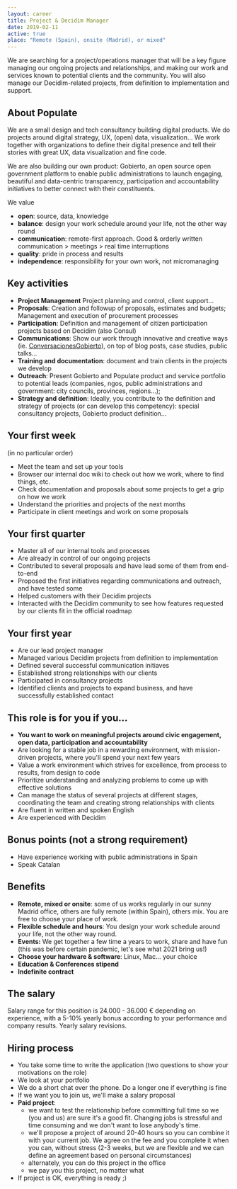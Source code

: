```yaml
---
layout: career
title: Project & Decidim Manager
date: 2019-02-11
active: true
place: "Remote (Spain), onsite (Madrid), or mixed"
---
```


We are searching for a project/operations manager that will be a key figure managing our ongoing projects and relationships, and making our work and services known to potential clients and the community. You will also manage our Decidim-related projects, from definition to implementation and support. 


## About Populate

We are a small design and tech consultancy building digital products. We do projects around digital strategy, UX, (open) data, visualization... We work together with organizations to define their digital presence and tell their stories with great UX, data visualization and fine code.

We are also building our own product: Gobierto, an open source open government platform to enable public administrations to launch engaging, beautiful and data-centric transparency, participation and accountability initiatives to better connect with their constituents.

We value

- **open**: source, data, knowledge
- **balance**: design your work schedule around your life, not the other way round
- **communication**: remote-first approach. Good & orderly written communication > meetings > real time interruptions
- **quality**: pride in process and results
- **independence**: responsibility for your own work, not micromanaging


## Key activities

- **Project Management** Project planning and control, client support...
- **Proposals**: Creation and followup of proposals, estimates and budgets; Management and execution of procurement processes
- **Participation**: Definition and management of citizen participation projects based on Decidim (also Consul)
- **Communications**: Show our work through innovative and creative ways (ie. [ConversacionesGobierto](https://gobierto.es/conversaciones/)), on top of blog posts, case studies, public talks...
- **Training and documentation**: document and train clients in the projects we develop
- **Outreach**: Present Gobierto and Populate product and service portfolio to potential leads (companies, ngos, public administrations and government: city councils, provinces, regions...); 
- **Strategy and definition**: Ideally, you contribute to the definition and strategy of projects (or can develop this competency): special consultancy projects, Gobierto product definition...
  


## Your first week

(in no particular order)

- Meet the team and set up your tools
- Browser our internal doc wiki to check out how we work, where to find things, etc.
- Check documentation and proposals about some projects to get a grip on how we work
- Understand the priorities and projects of the next months
- Participate in client meetings and work on some proposals


## Your first quarter

- Master all of our internal tools and processes
- Are already in control of our ongoing projects
- Contributed to several proposals and have lead some of them from end-to-end
- Proposed the first initiatives regarding communications and outreach, and have tested some
- Helped customers with their Decidim projects
- Interacted with the Decidim community to see how features requested by our clients fit in the official roadmap


## Your first year

- Are our lead project manager
- Managed various Decidim projects from definition to implementation
- Defined several successful communication initiaves
- Established strong relationships with our clients
- Participated in consultancy projects
- Identified clients and projects to expand business, and have successfully established contact


## This role is for you if you...

- **You want to work on meaningful projects around civic engagement, open data, participation and accountability**
- Are looking for a stable job in a rewarding environment, with mission-driven projects, where you'll spend your next few years
- Value a work environment which strives for excellence, from process to results, from design to code
- Prioritize understanding and analyzing problems to come up with effective solutions
- Can manage the status of several projects at different stages, coordinating the team and creating strong relationships with clients
- Are fluent in written and spoken English
- Are experienced with Decidim

## Bonus points (not a strong requirement)

- Have experience working with public administrations in Spain
- Speak Catalan



## Benefits

- **Remote, mixed or onsite**: some of us works regularly in our sunny Madrid office, others are fully remote (within Spain), others mix. You are free to choose your place of work.
- **Flexible schedule and hours**: You design your work schedule around your life, not the other way round.
- **Events:** We get together a few time a years to work, share and have fun (this was before certain pandemic, let's see what 2021 bring us!)
- **Choose your hardware & software**: Linux, Mac... your choice
- **Education & Conferences stipend**
- **Indefinite contract**


## The salary

Salary range for this position is 24.000 - 36.000 € depending on experience, with a 5-10% yearly bonus according to your performance and company results. Yearly salary revisions.

<!--
<details>
  <summary>Rationale about salary</summary>
  <p>If you are looking to maximize your salary over the type of projects/life-work balance/culture, we are not the best fit for you. We are not the latest giga-funded startup with the mission to change the world of * (really, in those startups they are changing the world about anything!) so we won't match top paying equivalent jobs in Spain.</p>
  <p>We are building an independent, self-financed, sustainable company with the objective of being in business for many years working on projects we believe in and that we think make the world a better place, bit by bit. Projects that are respectful with people and don't prioritize revenue over everything.</p>
  <p>We are growing the business and aim to pay as best as we can. We look forward to growing with you: you'll join a place that we are all defining together so it's the best possible place to work we can imagine of: Interesting projects, intelligent people, with stimulating challenges, that provides good work-life balance and freedom to organize your schedule. You'll contribute to delivering projects with more efficiency so we can grow faster.</p>
</details>
-->


## Hiring process

- You take some time to write the application (two questions to show your motivations on the role)
- We look at your portfolio
- We do a short chat over the phone. Do a longer one if everything is fine
- If we want you to join us, we'll make a salary proposal
- **Paid project**:
  - we want to test the relationship before committing full time so we (you and us) are sure it's a good fit. Changing jobs is stressful and time consuming and we don't want to lose anybody's time.
  - we'll propose a project of around 20-40 hours so you can combine it with your current job. We agree on the fee and you complete it when you can, without stress (2-3 weeks, but we are flexible and we can define an agreement based on personal circumstances)
  - alternately, you can do this project in the office
  - we pay you this project, no matter what
- If project is OK, everything is ready ;)

